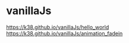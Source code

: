 # vanillaJs

https://k38.github.io/vanillaJs/hello_world
https://k38.github.io/vanillaJs/animation_fadein